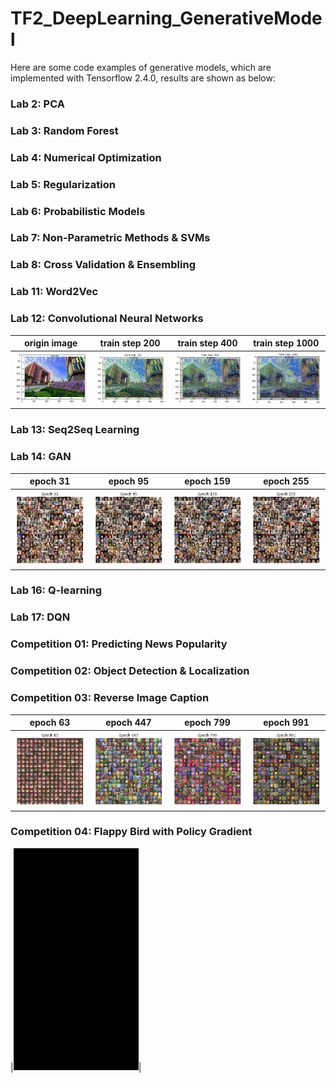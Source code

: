 # TF2_DeepLearning_GenerativeModel
Here are some code examples of generative models, which are implemented with Tensorflow 2.4.0, results are shown as below: 

### Lab 2: PCA  
### Lab 3: Random Forest  
### Lab 4: Numerical Optimization  
### Lab 5: Regularization  
### Lab 6: Probabilistic Models  
### Lab 7: Non-Parametric Methods & SVMs  
### Lab 8: Cross Validation & Ensembling  
### Lab 11: Word2Vec  
### Lab 12: Convolutional Neural Networks
| origin image | train step 200 | train step 400 | train step 1000|
|:-------------:|:-----------:|:-------------------------------------:|:--------------------------------:|
|<img src='result/CNN_0.png' width='200'>|<img src='result/CNN_100.png' width='200'>|<img src='result/CNN_400.png' width='200'>|<img src='result/CNN_1000.png' width='200'>|
### Lab 13: Seq2Seq Learning  
### Lab 14: GAN  
| epoch 31 | epoch 95 | epoch 159 | epoch 255|
|:-------------:|:-----------:|:-------------------------------------:|:--------------------------------:|
|<img src='result/GAN_31.png' width='200'>|<img src='result/GAN_95.png' width='200'>|<img src='result/GAN_159.png' width='200'>|<img src='result/GAN_255.png' width='200'>|
### Lab 16: Q-learning  
### Lab 17: DQN
### Competition 01: Predicting News Popularity  
### Competition 02: Object Detection & Localization  
### Competition 03: Reverse Image Caption  
| epoch 63 | epoch 447 | epoch 799 | epoch 991|
|:-------------:|:-----------:|:-------------------------------------:|:--------------------------------:|
|<img src='result/reverse_63.png' width='200'>|<img src='result/reverse_447.png' width='200'>|<img src='result/reverse_799.png' width='200'>|<img src='result/reverse_991.png' width='200'>|
### Competition 04: Flappy Bird with Policy Gradient  
|<img src='result/falppy bird.gif' width='200'>|
